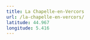 ```yaml
---
title: La Chapelle-en-Vercors
url: /la-chapelle-en-vercors/
latitude: 44.967
longitude: 5.416
---
```

